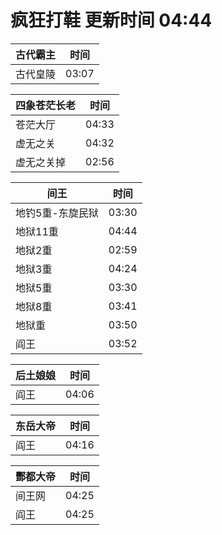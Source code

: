 # 疯狂打鞋 更新时间 04:44

| 古代霸主   | 时间    |
|--------|-------|
| 古代皇陵 | 03:07 |

| 四象苍茫长老   | 时间    |
|--------|-------|
| 苍茫大厅 | 04:33 |
| 虚无之关 | 04:32 |
| 虚无之关掉 | 02:56 |

| 间王   | 时间    |
|--------|-------|
| 地钓5重-东旋民狱 | 03:30 |
| 地狱11重 | 04:44 |
| 地狱2重 | 02:59 |
| 地狱3重 | 04:24 |
| 地狱5重 | 03:30 |
| 地狱8重 | 03:41 |
| 地狱重 | 03:50 |
| 阎王 | 03:52 |

| 后土娘娘   | 时间    |
|--------|-------|
| 阎王 | 04:06 |

| 东岳大帝   | 时间    |
|--------|-------|
| 阎王 | 04:16 |

| 酆都大帝   | 时间    |
|--------|-------|
| 间王网 | 04:25 |
| 阎王 | 04:25 |